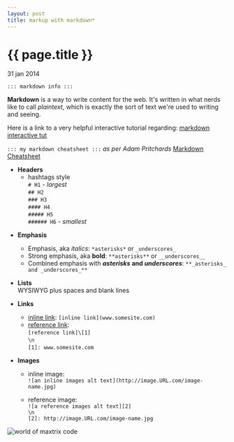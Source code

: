 ```yaml
---
layout: post
title: markup with markdown*
---
```


{{ page.title }}
================

<p class="meta">31 jan 2014</p>

`::: markdown info :::`

**Markdown** is a way to write content for the web. It\'s written in what nerds like to call _plaintext_, which is exactly the sort of text we\'re used to writing and seeing.

Here is a link to a very helpful interactive tutorial regarding: 
[markdown interactive tut](http://markdowntutorial.com/)

`::: my markdown cheatsheet :::`   _as per Adam Pritchards_ [Markdown Cheatsheet](https://github.com/adam-p/markdown-here/wiki/Markdown-Cheatsheet)

* **Headers**
  * hashtags style  
    `# H1` - _largest_  
    `## H2`  
    `### H3`  
    `#### H4`  
    `##### H5`  
    `###### H6` - _smallest_  
<!-- why no blank line -->
<!-- START HERE!!!!!!!!!!!!!!!!!!!!!!!!!!!!!!!!!!!!!!!!!!!!!!!!!! -->

* **Emphasis**
  * Emphasis, aka _italics_: `*asterisks*` or `_underscores_`
  * Strong emphasis, aka **bold**: `**asterisks**` or `__underscores__`
  * Combined emphasis with **_asterisks_ and _underscores_**: `**_asterisks_ and _underscores_**`

* **Lists**  
  WYSIWYG plus spaces and blank lines

* **Links**
  * [inline link](http://daringfireball.net/projects/markdown/syntax#link): `[inline link](www.somesite.com)`
  * [reference link][1]:  
  `[reference link]\[1]`  
  `\n`  
  `[1]: www.somesite.com`

[1]: http://daringfireball.net/projects/markdown/syntax#link 
<!-- why no blank line -->

* **Images**
  * inline image:  
  `![an inline images alt text](http://image.URL.com/image-name.jpg)`  
  
  * reference image:  
  `![a reference images alt text][2]`  
  `\n`  
  `[2]: http://image.URL.com/image-name.jpg`

![world of maxtrix code](http://www.freenew.net/upload/pscreen/55/world-of-matrix-animated-wallpaper-100.jpg)



<!-- -->
<!-- notes: -->

<!-- why dont headers work? -->

<!-- how to put space before Imanges bullet and rmv after? -->

<!-- why doesnt block quote example work? -->
<!-- 
> Lorizzle stuff fo shizzle sit dang, pot adipiscing fo shizzle. Fo shizzle sapizzle velit, owned volutpat, suscipizzle quis, gravida vizzle, arcu. Gangster izzle gangsta.
```
> Lorizzle stuff fo shizzle sit dang, pot adipiscing fo shizzle. Fo shizzle sapizzle velit, owned volutpat, suscipizzle quis, gravida vizzle, arcu. Gangster izzle gangsta.
``` 
-->

<!-- why is it rendering w extra spaces? -->
<!-- * Combined emphasis with **_asterisks_ and _underscores_**: `**_asterisks_ and _underscores_**` -->

<!-- * Strikethrough with ~~two tildes~~: `~~two tildes~~` ?? -->
